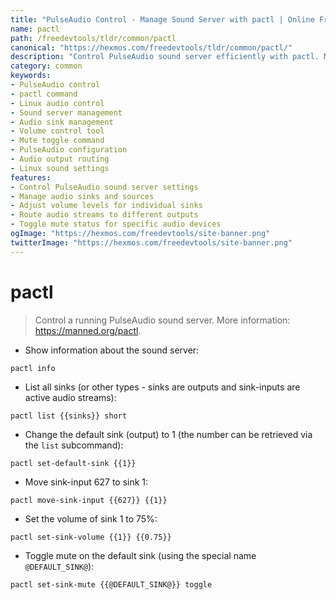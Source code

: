 ```yaml
---
title: "PulseAudio Control - Manage Sound Server with pactl | Online Free DevTools by Hexmos"
name: pactl
path: /freedevtools/tldr/common/pactl
canonical: "https://hexmos.com/freedevtools/tldr/common/pactl/"
description: "Control PulseAudio sound server efficiently with pactl. Manage audio sinks, volume, and muting. Free online tool, no registration required."
category: common
keywords:
- PulseAudio control
- pactl command
- Linux audio control
- Sound server management
- Audio sink management
- Volume control tool
- Mute toggle command
- PulseAudio configuration
- Audio output routing
- Linux sound settings
features:
- Control PulseAudio sound server settings
- Manage audio sinks and sources
- Adjust volume levels for individual sinks
- Route audio streams to different outputs
- Toggle mute status for specific audio devices
ogImage: "https://hexmos.com/freedevtools/site-banner.png"
twitterImage: "https://hexmos.com/freedevtools/site-banner.png"
---
```


# pactl

> Control a running PulseAudio sound server.
> More information: <https://manned.org/pactl>.

- Show information about the sound server:

`pactl info`

- List all sinks (or other types - sinks are outputs and sink-inputs are active audio streams):

`pactl list {{sinks}} short`

- Change the default sink (output) to 1 (the number can be retrieved via the `list` subcommand):

`pactl set-default-sink {{1}}`

- Move sink-input 627 to sink 1:

`pactl move-sink-input {{627}} {{1}}`

- Set the volume of sink 1 to 75%:

`pactl set-sink-volume {{1}} {{0.75}}`

- Toggle mute on the default sink (using the special name `@DEFAULT_SINK@`):

`pactl set-sink-mute {{@DEFAULT_SINK@}} toggle`
